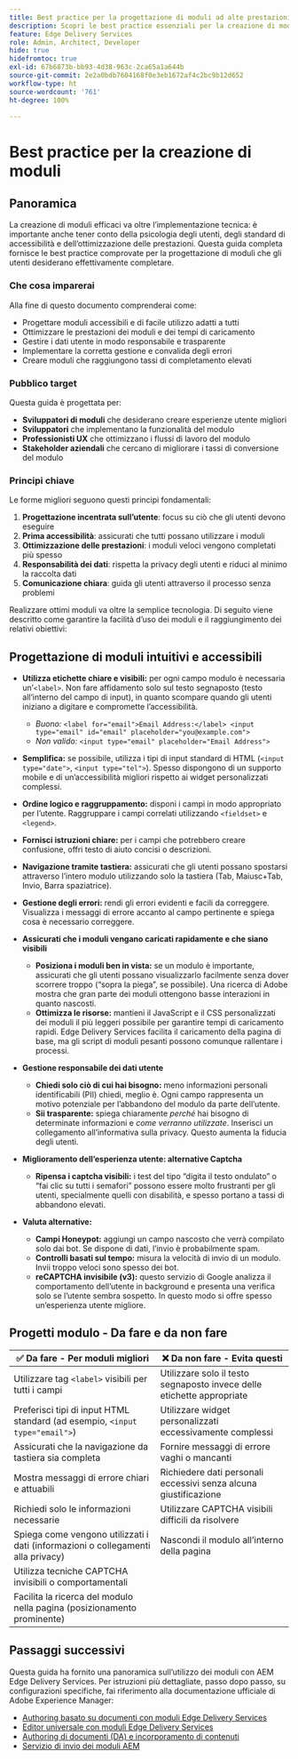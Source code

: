 ```yaml
---
title: Best practice per la progettazione di moduli ad alte prestazioni
description: Scopri le best practice essenziali per la creazione di moduli intuitivi, accessibili e dalle prestazioni elevate tramite AEM Forms. Migliora la qualità dei dati, l’esperienza utente e i tassi di successo degli invii.
feature: Edge Delivery Services
role: Admin, Architect, Developer
hide: true
hidefromtoc: true
exl-id: 67b6873b-bb93-4d38-963c-2ca65a1a644b
source-git-commit: 2e2a0bdb7604168f0e3eb1672af4c2bc9b12d652
workflow-type: ht
source-wordcount: '761'
ht-degree: 100%

---
```


# Best practice per la creazione di moduli

## Panoramica

La creazione di moduli efficaci va oltre l’implementazione tecnica: è importante anche tener conto della psicologia degli utenti, degli standard di accessibilità e dell’ottimizzazione delle prestazioni. Questa guida completa fornisce le best practice comprovate per la progettazione di moduli che gli utenti desiderano effettivamente completare.

### Che cosa imparerai

Alla fine di questo documento comprenderai come:

- Progettare moduli accessibili e di facile utilizzo adatti a tutti
- Ottimizzare le prestazioni dei moduli e dei tempi di caricamento
- Gestire i dati utente in modo responsabile e trasparente
- Implementare la corretta gestione e convalida degli errori
- Creare moduli che raggiungono tassi di completamento elevati

### Pubblico target

Questa guida è progettata per:

- **Sviluppatori di moduli** che desiderano creare esperienze utente migliori
- **Sviluppatori** che implementano la funzionalità del modulo
- **Professionisti UX** che ottimizzano i flussi di lavoro del modulo
- **Stakeholder aziendali** che cercano di migliorare i tassi di conversione del modulo

### Principi chiave

Le forme migliori seguono questi principi fondamentali:

1. **Progettazione incentrata sull’utente**: focus su ciò che gli utenti devono eseguire
2. **Prima accessibilità**: assicurati che tutti possano utilizzare i moduli
3. **Ottimizzazione delle prestazioni**: i moduli veloci vengono completati più spesso
4. **Responsabilità dei dati**: rispetta la privacy degli utenti e riduci al minimo la raccolta dati
5. **Comunicazione chiara**: guida gli utenti attraverso il processo senza problemi

Realizzare ottimi moduli va oltre la semplice tecnologia. Di seguito viene descritto come garantire la facilità d’uso dei moduli e il raggiungimento dei relativi obiettivi:

## Progettazione di moduli intuitivi e accessibili

- **Utilizza etichette chiare e visibili:** per ogni campo modulo è necessaria un’`<label>`. Non fare affidamento solo sul testo segnaposto (testo all’interno del campo di input), in quanto scompare quando gli utenti iniziano a digitare e compromette l’accessibilità.
   - *Buono:* `<label for="email">Email Address:</label> <input type="email" id="email" placeholder="you@example.com">`
   - *Non valido:* `<input type="email" placeholder="Email Address">`
- **Semplifica:** se possibile, utilizza i tipi di input standard di HTML (`<input type="date">`, `<input type="tel">`). Spesso dispongono di un supporto mobile e di un’accessibilità migliori rispetto ai widget personalizzati complessi.
- **Ordine logico e raggruppamento:** disponi i campi in modo appropriato per l’utente. Raggruppare i campi correlati utilizzando `<fieldset>` e `<legend>`.
- **Fornisci istruzioni chiare:** per i campi che potrebbero creare confusione, offri testo di aiuto concisi o descrizioni.
- **Navigazione tramite tastiera:** assicurati che gli utenti possano spostarsi attraverso l’intero modulo utilizzando solo la tastiera (Tab, Maiusc+Tab, Invio, Barra spaziatrice).
- **Gestione degli errori:** rendi gli errori evidenti e facili da correggere. Visualizza i messaggi di errore accanto al campo pertinente e spiega cosa è necessario correggere.

- **Assicurati che i moduli vengano caricati rapidamente e che siano visibili**

   - **Posiziona i moduli ben in vista:** se un modulo è importante, assicurati che gli utenti possano visualizzarlo facilmente senza dover scorrere troppo (“sopra la piega”, se possibile). Una ricerca di Adobe mostra che gran parte dei moduli ottengono basse interazioni in quanto nascosti.
   - **Ottimizza le risorse:** mantieni il JavaScript e il CSS personalizzati dei moduli il più leggeri possibile per garantire tempi di caricamento rapidi. Edge Delivery Services facilita il caricamento della pagina di base, ma gli script di moduli pesanti possono comunque rallentare i processi.

- **Gestione responsabile dei dati utente**
   - **Chiedi solo ciò di cui hai bisogno:** meno informazioni personali identificabili (PII) chiedi, meglio è. Ogni campo rappresenta un motivo potenziale per l’abbandono del modulo da parte dell’utente.
   - **Sii trasparente:** spiega chiaramente *perché* hai bisogno di determinate informazioni e *come verranno utilizzate*. Inserisci un collegamento all’informativa sulla privacy. Questo aumenta la fiducia degli utenti.

- **Miglioramento dell’esperienza utente: alternative Captcha**

   - **Ripensa i captcha visibili:** i test del tipo “digita il testo ondulato” o “fai clic su tutti i semafori” possono essere molto frustranti per gli utenti, specialmente quelli con disabilità, e spesso portano a tassi di abbandono elevati.

- **Valuta alternative:**
   - **Campi Honeypot:** aggiungi un campo nascosto che verrà compilato solo dai bot. Se dispone di dati, l’invio è probabilmente spam.
   - **Controlli basati sul tempo:** misura la velocità di invio di un modulo. Invii troppo veloci sono spesso dei bot.
   - **reCAPTCHA invisibile (v3):** questo servizio di Google analizza il comportamento dell’utente in background e presenta una verifica solo se l’utente sembra sospetto. In questo modo si offre spesso un’esperienza utente migliore.

## Progetti modulo - Da fare e da non fare

| ✅ Da fare - Per moduli migliori | ❌ Da non fare - Evita questi |
|----------------------------------------------------------------------|------------------------------------------------------------------|
| Utilizzare tag `<label>` visibili per tutti i campi | Utilizzare solo il testo segnaposto invece delle etichette appropriate |
| Preferisci tipi di input HTML standard (ad esempio, `<input type="email">`) | Utilizzare widget personalizzati eccessivamente complessi |
| Assicurati che la navigazione da tastiera sia completa | Fornire messaggi di errore vaghi o mancanti |
| Mostra messaggi di errore chiari e attuabili | Richiedere dati personali eccessivi senza alcuna giustificazione |
| Richiedi solo le informazioni necessarie | Utilizzare CAPTCHA visibili difficili da risolvere |
| Spiega come vengono utilizzati i dati (informazioni o collegamenti alla privacy) | Nascondi il modulo all’interno della pagina |
| Utilizza tecniche CAPTCHA invisibili o comportamentali |                                                                  |
| Facilita la ricerca del modulo nella pagina (posizionamento prominente) |                                                                  |


## Passaggi successivi

Questa guida ha fornito una panoramica sull’utilizzo dei moduli con AEM Edge Delivery Services. Per istruzioni più dettagliate, passo dopo passo, su configurazioni specifiche, fai riferimento alla documentazione ufficiale di Adobe Experience Manager:

- [Authoring basato su documenti con moduli Edge Delivery Services](/help/edge/docs/forms/tutorial.md)
- [Editor universale con moduli Edge Delivery Services](/help/edge/docs/forms/universal-editor/overview-universal-editor-for-edge-delivery-services-for-forms.md)
- [Authoring di documenti (DA) e incorporamento di contenuti](https://www.aem.live/developer/da-tutorial)
- [Servizio di invio dei moduli AEM](/help/edge/docs/forms/configure-submission-action-for-eds-forms.md)
